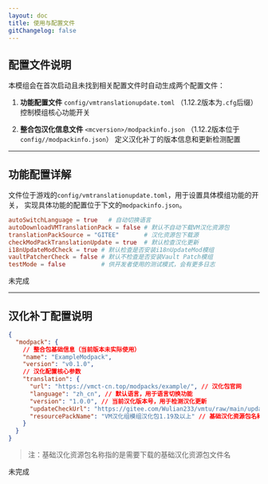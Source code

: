 ```yaml
---
layout: doc
title: 使用与配置文件
gitChangelog: false
---
```


## 配置文件说明

本模组会在首次启动且未找到相关配置文件时自动生成两个配置文件：

1. **功能配置文件**
   `config/vmtranslationupdate.toml`
   （1.12.2版本为`.cfg`后缀）
   控制模组核心功能开关

2. **整合包汉化信息文件**
   `<mcversion>/modpackinfo.json`
   （1.12.2版本位于`config//modpackinfo.json`）
   定义汉化补丁的版本信息和更新检测配置

---

## 功能配置详解

文件位于游戏的`config/vmtranslationupdate.toml`，用于设置具体模组功能的开关，
实现具体功能的配置位于下文的`modpackinfo.json`。

```toml
autoSwitchLanguage = true   # 自动切换语言
autoDownloadVMTranslationPack = false # 默认不自动下载VM汉化资源包
translationPackSource = "GITEE"       # 汉化资源包下载源
checkModPackTranslationUpdate = true  # 默认检查汉化更新
i18nUpdateModCheck = true # 默认检查是否安装i18nUpdateMod模组
vaultPatcherCheck = false # 默认不检查是否安装Vault Patch模组
testMode = false          # 供开发者使用的测试模式，会有更多日志
```

未完成

---

## 汉化补丁配置说明

```json
{
  "modpack": {
    // 整合包基础信息（当前版本未实际使用）
    "name": "ExampleModpack",
    "version": "v0.1.0",
    // 汉化配置核心参数
    "translation": {
      "url": "https://vmct-cn.top/modpacks/example/", // 汉化包官网
      "language": "zh_cn", // 默认语言，用于语言切换功能
      "version": "1.0.0", // 当前汉化版本号，用于检测汉化更新
      "updateCheckUrl": "https://gitee.com/Wulian233/vmtu/raw/main/update/example.txt", // 汉化版本标识文件链接，用于检测汉化最新版本
      "resourcePackName": "VM汉化组模组汉化包1.19及以上" // 基础汉化资源包名称
    }
  }
}
```

> 注：基础汉化资源包名称指的是需要下载的基础汉化资源包文件名

未完成
